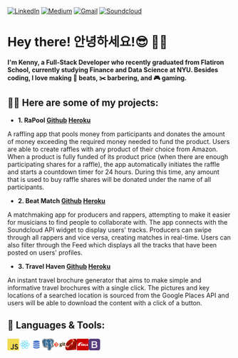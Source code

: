 [![LinkedIn](https://img.shields.io/badge/LinkedIn-0077B5?style=for-the-badge&logo=linkedin&logoColor=white)](https://www.linkedin.com/in/kenny-yoon-23643513a/)
[![Medium](https://img.shields.io/badge/medium-0A0A0A?style=for-the-badge&logo=medium&logoColor=white)](https://healerx97.medium.com/)
[![Gmail](https://img.shields.io/badge/Gmail-D14836?style=for-the-badge&logo=gmail&logoColor=white)](mailto:kenny.yoon@stern.nyu.edu)
[![Soundcloud](https://img.shields.io/badge/SoundCloud-FF3300?style=for-the-badge&logo=soundcloud&logoColor=white)](https://soundcloud.com/ghun-kenny-yoon)

# Hey there! 안녕하세요!😎 🤙🏻

**I'm Kenny,
a Full-Stack Developer who recently graduated from Flatiron School, currently studying Finance and Data Science at NYU.
Besides coding, I love making 🎹 beats, ✂️ barbering, and 🎮 gaming.**


## 🧑‍💻 Here are some of my projects:
* **1. RaPool [Github](https://github.com/healerx97/RaPool) [Heroku](https://rapool.herokuapp.com/)**

A raffling app that pools money from participants and donates the amount of money exceeding the required money needed to fund the product. Users are able to create raffles with any product of their choice from Amazon. When a product is fully funded of its product price (when there are enough participating shares for a raffle), the app automatically initiates the raffle and starts a countdown timer for 24 hours. During this time, any amount that is used to buy raffle shares will be donated under the name of all participants.
* **2. Beat Match [Github](https://github.com/healerx97/Beat-Match) [Heroku](https://beat-match.herokuapp.com/)**

A matchmaking app for producers and rappers, attempting to make it easier for musicians to find people to collaborate with. The app connects with the Soundcloud API widget to display users' tracks. Producers can swipe through all rappers and vice versa, creating matches in real-time. Users can also filter through the Feed which displays all the tracks that have been posted on users' profiles.
* **3. Travel Haven [Github](https://github.com/healerx97/TravelHaven) [Heroku](https://travelhaven.herokuapp.com/)**

An instant travel brochure generator that aims to make simple and informative travel brochures with a single click. The pictures and key locations of a searched location is sourced from the Google Places API and users will be able to download the content with a click of a button.

## 🔧 Languages & Tools:
<img  align="left" alt="JavaScript" width="26px" src="https://raw.githubusercontent.com/github/explore/80688e429a7d4ef2fca1e82350fe8e3517d3494d/topics/javascript/javascript.png" />
<img  align="left" alt="React" width="26px" src="https://raw.githubusercontent.com/github/explore/80688e429a7d4ef2fca1e82350fe8e3517d3494d/topics/react/react.png" />
<img  align="left" alt="SQL" width="26px" src="https://raw.githubusercontent.com/github/explore/80688e429a7d4ef2fca1e82350fe8e3517d3494d/topics/sql/sql.png" />
<img  align="left" alt="MySQL" width="26px" src="https://raw.githubusercontent.com/github/explore/80688e429a7d4ef2fca1e82350fe8e3517d3494d/topics/postgresql/postgresql.png" />
<img  align="left" alt="Git" width="26px" src="https://raw.githubusercontent.com/github/explore/80688e429a7d4ef2fca1e82350fe8e3517d3494d/topics/git/git.png" />
<img  align="left" alt="Ruby" width="26px" src="https://raw.githubusercontent.com/github/explore/80688e429a7d4ef2fca1e82350fe8e3517d3494d/topics/ruby/ruby.png" />
<img  align="left" alt="Rails" width="26px" src="https://raw.githubusercontent.com/github/explore/80688e429a7d4ef2fca1e82350fe8e3517d3494d/topics/rails/rails.png" />
<img  align="left" alt="Bootstrap" width="26px" src="https://raw.githubusercontent.com/github/explore/80688e429a7d4ef2fca1e82350fe8e3517d3494d/topics/bootstrap/bootstrap.png" />

<!--
**healerx97/healerx97** is a ✨ _special_ ✨ repository because its `README.md` (this file) appears on your GitHub profile.

Here are some ideas to get you started:

- 🔭 I’m currently working on ...
- 🌱 I’m currently learning ...
- 👯 I’m looking to collaborate on ...
- 🤔 I’m looking for help with ...
- 💬 Ask me about ...
- 📫 How to reach me: ...
- 😄 Pronouns: ...
- ⚡ Fun fact: ...
-->
